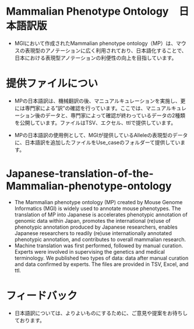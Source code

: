 # Mammalian Phenotype Ontology　日本語訳版
- MGIにおいて作成されたMammalian phenotype ontology（MP）は、マウスの表現型のアノテーションに広く利用されており、日本語化することで、日本における表現型アノテーションの利便性の向上を目指しています。

# 提供ファイルについ
- MPの日本語訳は、機械翻訳の後、マニュアルキュレーションを実施し、更には専門家による”訳”の確認を行っています。ここでは、マニュアルキュレーション後のデータと、専門家によって確認が終わっているデータの2種類を公開しています。ファイルはTSV、エクセル、ttlで提供しています。

- MPの日本語訳の使用例として、MGIが提供しているAlleleの表現型のデータに、日本語訳を追加したファイルをUse_caseのフォルダーて提供しています。

# Japanese-translation-of-the-Mammalian-phenotype-ontology
- The Mammalian phenotype ontology (MP) created by Mouse Genome Informatics (MGI) is widely used to annotate mouse phenotypes. The translation of MP into Japanese is accelerates phenotypic annotation of genomic data within Japan, promotes the international (re)use of phenotypic annotation produced by Japanese researchers, enables Japanese researchers to readily (re)use internationally annotated phenotypic annotation, and contributes to overall mammalian research. 
- Machine translation was first performed, followed by manual curation. Experts were involved in supervising the genetics and medical terminology. We published two types of data: data after manual curation and data confirmed by experts. The files are provided in TSV, Excel, and ttl.

# フィードバック
- 日本語訳については、よりよいものにするために、ご意見や提案をお待ちしております。
